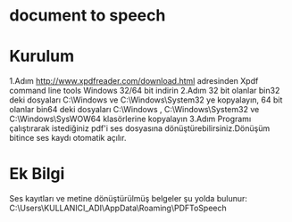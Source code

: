 # document to speech
 
# Kurulum
1.Adım http://www.xpdfreader.com/download.html adresinden Xpdf command line tools Windows 32/64 bit indirin
2.Adım 32 bit olanlar bin32 deki dosyaları C:\Windows ve C:\Windows\System32 ye kopyalayın, 64 bit olanlar bin64 deki dosyaları C:\Windows , C:\Windows\System32 ve C:\Windows\SysWOW64 klasörlerine kopyalayın
3.Adım Programı çalıştırarak istediğiniz pdf'i ses dosyasına dönüştürebilirsiniz.Dönüşüm bitince ses kaydı otomatik açılır.

# Ek Bilgi

Ses kayıtları ve metine dönüştürülmüş belgeler şu yolda bulunur:
C:\Users\KULLANICI_ADI\AppData\Roaming\PDFToSpeech
